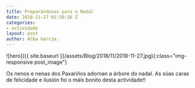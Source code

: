 ```yaml
---
title: Preparándonos para o Nadal
date: 2018-11-27 01:50:16 Z
categories:
- actividade
layout: post
author: Alba García.
---
```


![hero]({{ site.baseurl }}/assets/Blog/2018/11/2018-11-27.jpg){:class="img-responsive post_image"}
<br>

Os nenos e nenas dos Paxariños adornan a árbore do nadal. As súas caras de felicidade e ilusión foi o máis bonito desta actividade!!